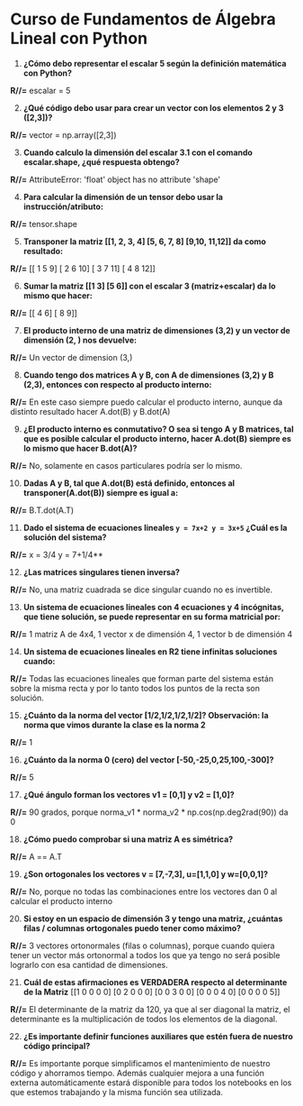 # Curso de Fundamentos de Álgebra Lineal con Python

1. **¿Cómo debo representar el escalar 5 según la definición matemática con Python?**
   
**R//=** escalar = 5

2. **¿Qué código debo usar para crear un vector con los elementos 2 y 3 ([2,3])?**
 
**R//=** vector = np.array([2,3])

3. **Cuando calculo la dimensión del escalar 3.1 con el comando escalar.shape, ¿qué respuesta obtengo?**
   
**R//=** AttributeError: 'float' object has no attribute 'shape'

4. **Para calcular la dimensión de un tensor debo usar la instrucción/atributo:**
   
**R//=** tensor.shape

5. **Transponer la matriz [[1, 2, 3, 4] [5, 6, 7, 8] [9,10, 11,12]] da como resultado:**
    
**R//=** [[ 1 5 9] [ 2 6 10] [ 3 7 11] [ 4 8 12]]

6. **Sumar la matriz [[1 3] [5 6]] con el escalar 3 (matriz+escalar) da lo mismo que hacer:**
    
**R//=** [[ 4 6] [ 8 9]]

7. **El producto interno de una matriz de dimensiones (3,2) y un vector de dimensión (2, ) nos devuelve:**
    
**R//=** Un vector de dimension (3,)

8. **Cuando tengo dos matrices A y B, con A de dimensiones (3,2) y B (2,3), entonces con respecto al producto interno:**
    
**R//=** En este caso siempre puedo calcular el producto interno, aunque da distinto resultado hacer A.dot(B) y B.dot(A)

9. **¿El producto interno es conmutativo? O sea si tengo A y B matrices, tal que es posible calcular el producto interno, hacer A.dot(B) siempre es lo mismo que hacer B.dot(A)?**
    
**R//=** No, solamente en casos particulares podría ser lo mismo.

10. **Dadas A y B, tal que A.dot(B) está definido, entonces al transponer(A.dot(B)) siempre es igual a:**
    
**R//=** B.T.dot(A.T)

11. **Dado el sistema de ecuaciones lineales `y = 7x+2 y = 3x+5` ¿Cuál es la solución del sistema?**
    
**R//=** x = 3/4 y = 7+1/4**

12. **¿Las matrices singulares tienen inversa?**
    
**R//=** No, una matriz cuadrada se dice singular cuando no es invertible.

13. **Un sistema de ecuaciones lineales con 4 ecuaciones y 4 incógnitas, que tiene solución, se puede representar en su forma matricial por:**
    
**R//=** 1 matriz A de 4x4, 1 vector x de dimensión 4, 1 vector b de dimensión 4

14. **Un sistema de ecuaciones lineales en R2 tiene infinitas soluciones cuando:**
    
**R//=** Todas las ecuaciones lineales que forman parte del sistema están sobre la misma recta y por lo tanto todos los puntos de la recta son solución.

15. **¿Cuánto da la norma del vector [1/2,1/2,1/2,1/2]? Observación: la norma que vimos durante la clase es la norma 2**
    
**R//=** 1

16. **¿Cuánto da la norma 0 (cero) del vector [-50,-25,0,25,100,-300]?**
    
**R//=** 5

17. **¿Qué ángulo forman los vectores v1 = [0,1] y v2 = [1,0]?**
    
**R//=** 90 grados, porque norma_v1 * norma_v2 * np.cos(np.deg2rad(90)) da 0

18. **¿Cómo puedo comprobar si una matriz A es simétrica?**
    
**R//=** A == A.T

19. **¿Son ortogonales los vectores v = [7,-7,3], u=[1,1,0] y w=[0,0,1]?**
    
**R//=** No, porque no todas las combinaciones entre los vectores dan 0 al calcular el producto interno

20. **Si estoy en un espacio de dimensión 3 y tengo una matriz, ¿cuántas filas / columnas ortogonales puedo tener como máximo?**
    
**R//=** 3 vectores ortonormales (filas o columnas), porque cuando quiera tener un vector más ortonormal a todos los que ya tengo no será posible lograrlo con esa cantidad de dimensiones.

21. **Cuál de estas afirmaciones es VERDADERA respecto al determinante de la Matriz**
[[1 0 0 0 0]
[0 2 0 0 0]
[0 0 3 0 0]
[0 0 0 4 0]
[0 0 0 0 5]]
    
**R//=** El determinante de la matriz da 120, ya que al ser diagonal la matriz, el determinante es la multiplicación de todos los elementos de la diagonal.

22. **¿Es importante definir funciones auxiliares que estén fuera de nuestro código principal?**
    
**R//=** Es importante porque simplificamos el mantenimiento de nuestro código y ahorramos tiempo. Además cualquier mejora a una función externa automáticamente estará disponible para todos los notebooks en los que estemos trabajando y la misma función sea utilizada.